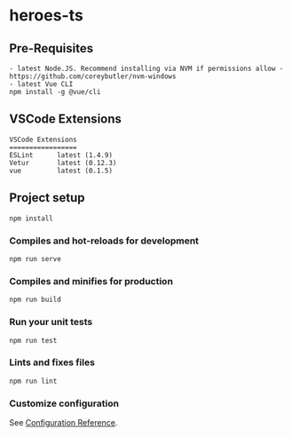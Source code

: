 # heroes-ts

## Pre-Requisites
```
- latest Node.JS. Recommend installing via NVM if permissions allow - https://github.com/coreybutler/nvm-windows
- latest Vue CLI
npm install -g @vue/cli
```

## VSCode Extensions
```
VSCode Extensions
=================
ESLint      latest (1.4.9)
Vetur       latest (0.12.3)
vue         latest (0.1.5)
```

## Project setup
```
npm install
```

### Compiles and hot-reloads for development
```
npm run serve
```

### Compiles and minifies for production
```
npm run build
```

### Run your unit tests
```
npm run test
```

### Lints and fixes files
```
npm run lint
```

### Customize configuration
See [Configuration Reference](https://cli.vuejs.org/config/).
